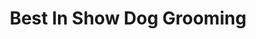 ---
title: "Best In Show Dog Grooming"
url: /brookings/best-in-show-dog-grooming/
shop: Tiersalon
---